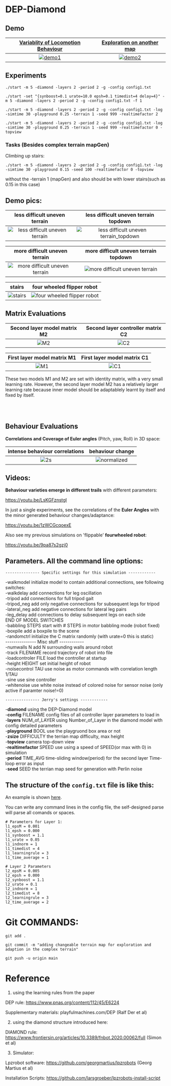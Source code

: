 # DEP-Diamond

## Demo


[**Variablity of Locomotion Behaviour**](https://youtu.be/mzOExz9ZQ1Y)     |  [**Exploration on another map**](https://youtu.be/O-f0Nj2gzkk)
:------------------------------------:|:-------------------------------------------:
[![demo1](demos/demo1.gif)](https://youtu.be/mzOExz9ZQ1Y) |  [![demo2](demos/demo2.gif)](https://youtu.be/O-f0Nj2gzkk)


## Experiments

```./start -m 5 -diamond -layers 2 -period 2 -g -config config1.txt```


```./start -set "{synboost=0.1 urate=10.0 epsh=0.1 timedist=4 delay=4}" -m 5 -diamond -layers 2 -period 2 -g -config config1.txt -f 1 ```

```
./start -m 5 -diamond -layers 2 -period 2 -g -config config1.txt -log -simtime 30 -playground 0.25 -terrain 1 -seed 999 -realtimefactor 2

```

```
./start -m 5 -diamond -layers 2 -period 2 -g -config config1.txt -log -simtime 30 -playground 0.25 -terrain 1 -seed 999 -realtimefactor 0 -topview

```

### Tasks (Besides complex terrain mapGen)

Climbing up stairs:

```
./start -m 5 -diamond -layers 2 -period 2 -g -config config1.txt -log -simtime 30 -playground 0.15 -seed 100 -realtimefactor 0 -topview
```

without the -terrain 1 (mapGen) and also should be with lower stairs(such as 0.15 in this case)


## Demo pics:


**less difficult uneven terrain**     |  **less difficult uneven terrain topdown**
:------------------------------------:|:-------------------------------------------:
![less difficult uneven terrain](demos/less_difficult_uneven_terrain.jpg) |  ![less difficult uneven terrain_topdown](demos/less_difficult_uneven_terrain_topdown.jpg)


**more difficult uneven terrain**     |  **more difficult uneven terrain topdown**
:------------------------------------:|:-------------------------------------------:
![more difficult uneven terrain](demos/more_difficult_uneven_terrain.jpg) |  ![more difficult uneven terrain](demos/more_difficult_uneven_terrain_topdown.jpg)


**stairs**     |  **four wheeled flipper robot**
:------------------------------------:|:-------------------------------------------:
![stairs](demos/stairs.jpg) |  ![four wheeled flipper robot](demos/four-wheeled_flipper.jpg)


<!---

**less difficult uneven terrain**

![less difficult uneven terrain](demos/less_difficult_uneven_terrain.jpg)

**less difficult uneven terrain topdown**

![less difficult uneven terrain_topdown](demos/less_difficult_uneven_terrain_topdown.jpg)

**more difficult uneven terrain**

![more difficult uneven terrain](demos/more_difficult_uneven_terrain.jpg)

**stairs**

![stairs](demos/stairs.jpg)

**four wheeled flipper robot**

![four wheeled flipper robot](demos/four-wheeled_flipper.jpg)

-->


## Matrix Evaluations


**Second layer model matrix M2**     |  **Second layer controller matrix C2**
:-----------------------------------:|:-------------------------------------------:
![M2](demos/M2.gif)                  |  ![C2](demos/C2.gif)



**First layer model matrix M1**      |  **First layer model matrix C1**
:-----------------------------------:|:-------------------------------------------:
![M1](demos/M1.gif)                  |  ![C1](demos/C1.gif)


These two models M1 and M2 are set with identity matrix, with a very small learning rate. However, the second layer model M2 has a relatively larger learning rate because inner model should be adaptablely learnt by itself and fixed by itself.

<br/><br/>

## Behaviour Evaluations

**Correlations and Coverage of Euler angles** (Pitch, yaw, Roll) in 3D space:


**intense behaviour correlations**   |  **behaviour change**
:-----------------------------------:|:-------------------------------------------:
![2s](demos/2s.gif)                  |  ![normalized](demos/normalized.gif)



## Videos:

**Behaviour varieties emerge in different trails** with different parameters:

https://youtu.be/LsKGFznstgI

In just a single experiments, see the correlations of the **Euler Angles** with the minor generated behaviour changes/adaptance:

https://youtu.be/1zWCGcqoexE


Also see my previous simulations on 'flippable' **fourwheeled robot**:

https://youtu.be/9pa87s2gzj0



## Parameters. All the command line options:

    --------------- Specific settings for this simulation ------------    
-walkmodel    initialize model to contain additional connections, see following switches:    
-walkdelay    add connections for leg oscillation    
-tripod    add connections for full tripod gait    
-tripod_neg    add only negative connections for subsequent legs for tripod    
-lateral_neg    add negative connections for lateral leg pairs    
-leg_delay    add connections to delay subsequent legs on each side    
          END OF MODEL SWITCHES    
-babbling STEPS    start with # STEPS in motor babbling mode (robot fixed)    
-boxpile    add a boxpile to the scene    
-randomctrl    initialize the C matrix randomly (with urate=0 this is static)    
    --------------- Misc stuff ------------    
-numwalls N    add N surrounding walls around robot    
-track FILENAME    record trajectory of robot into file    
-loadcontroler FILE     load the controller at startup    
-height HEIGHT     set initial height of robot    
-noisecontrol TAU     use noise as motor commands with correlation length 1/TAU     
-sine    use sine controller    
-whitenoise    use white noise instead of colored noise for sensor noise (only active if paramter noise!=0)    

    --------------- Jerry's settings ------------    
-**diamond**     using the DEP-Diamond model    
-**config** FILENAME    config files of all controller layer parameters to load in    
-**layers** NUM_of_LAYER     using Number_of_Layer in the diamond model with config detailed parameters    
-**playground** BOOL     use the playgruond box area or not    
-**zsize** DIFFICULTY     the terrian map difficulty, max height     
-**topview**    camera top-down view    
-**realtimefactor** SPEED    use using a speed of SPEED(or max with 0) in simulation    
-**period** TIME_AVG     time-sliding window(period) for the second layer Time-loop error as input     
-**seed** SEED     the terrian map seed for generation with Perlin noise    

## The structure of the ```config.txt``` file is like this:
An example is shown [here](./simulations/hexapod_simulation/config1.txt).

You can write any command lines in the config file, the self-designed parse will parse all comands or spaces.

```
# Parameters for Layer 1:
l1_epsM = 0.001
l1_epsh = 0.000
l1_synboost = 1.1
l1_urate = 0.05
l1_indnorm = 1
l1_timedist = 4
l1_learningrule = 3
l1_time_average = 1

# Layer 2 Parameters
l2_epsM = 0.005
l2_epsh = 0.000
l2_synboost = 1.1
l2_urate = 0.1
l2_indnorm = 1 
l2_timedist = 8
l2_learningrule = 3
l2_time_average = 2
```

# Git COMMANDS:

``` git add . ```

```git commit -m "adding changeable terrain map for exploration and adaption in the complex terrain"```

``` git push -u origin main ```


# Reference 

1. using the learning rules from the paper 

DEP rule: https://www.pnas.org/content/112/45/E6224

Supplementary materials: playfulmachines.com/DEP  (Ralf Der et al)

2. using the diamond structure introduced here:

DIAMOND rule: https://www.frontiersin.org/articles/10.3389/fnbot.2020.00062/full   (Simon et al)

3. Simulator: 

Lpzrobot software: https://github.com/georgmartius/lpzrobots  (Georg Martius et al)

Installation Scripts: https://github.com/larsgroeber/lpzrobots-install-script

